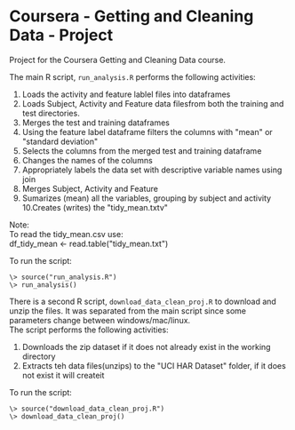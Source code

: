 # Coursera - Getting and Cleaning Data - Project

Project for the Coursera Getting and Cleaning Data course.

The main R script, `run_analysis.R` performs the following activities:

1. Loads the activity and feature lablel files into dataframes
2. Loads Subject, Activity and Feature data filesfrom both the training and test directories.
3. Merges the test and training dataframes
4. Using the feature label dataframe filters the columns with "mean" or "standard deviation"
5. Selects the columns from the merged test and training dataframe
6. Changes the names of the columns
7. Appropriately labels the data set with descriptive variable names using join
8. Merges Subject, Activity and Feature
9. Sumarizes (mean) all the variables, grouping by subject and activity
10.Creates (writes) the "tidy_mean.txtv"

Note:  
To read the tidy_mean.csv use:  
df_tidy_mean <- read.table("tidy_mean.txt")  

To run the script:  
```
\> source("run_analysis.R")  
\> run_analysis()  
```


There is a second R script, `download_data_clean_proj.R` to download and unzip the files.
It was separated from the main script since some parameters change between windows/mac/linux.  
The script performs the following activities:

1. Downloads the zip dataset if it does not already exist in the working directory
2. Extracts teh data files(unzips) to the "UCI HAR Dataset" folder, if it does not exist it will createit

To run the script:  
```
\> source("download_data_clean_proj.R")  
\> download_data_clean_proj()  
```
